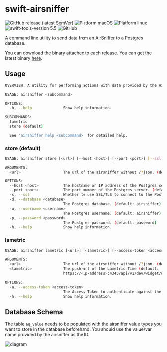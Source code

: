 # swift-airsniffer

![GitHub release (latest SemVer)](https://img.shields.io/github/v/release/lovetodream/SwiftAirsniffer) ![Platform macOS](https://img.shields.io/badge/platform-macOS-blue) ![Platform linux](https://img.shields.io/badge/platform-linux-blue) ![swift-tools-version 5.5](https://img.shields.io/badge/swift--tools-5.5-orange) ![GitHub](https://img.shields.io/github/license/lovetodream/SwiftAirsniffer)

A command line utility to send data from an [AirSniffer](https://www.stall.biz/project/der-airsniffer-schlechte-luft-kann-man-messen) to a Postgres database.

You can download the binary attached to each release. You can get the latest binary [here](https://github.com/lovetodream/SwiftAirsniffer/releases/latest).

## Usage

```sh
OVERVIEW: A utility for performing actions with data provided by the AirSniffer.

USAGE: airsniffer <subcommand>

OPTIONS:
  -h, --help              Show help information.

SUBCOMMANDS:
  lametric
  store (default)

  See 'airsniffer help <subcommand>' for detailed help.
```

### store (default)

```sh
USAGE: airsniffer store [<url>] [--host <host>] [--port <port>] [--ssl] [--database <database>] [--username <username>] [--password <password>]

ARGUMENTS:
  <url>                   The url of the airsniffer without /?json. (default: http://airsniffer.local)

OPTIONS:
  --host <host>           The hostname or IP address of the Postgres server. (default: localhost)
  --port <port>           The port number of the Postgres server. (default: 5432)
  -s, --ssl               Whether to use SSL/TLS to connect to the Postgres server.
  -d, --database <database>
                          The Postgres database. (default: airsniffer)
  -u, --username <username>
                          The Postgres username. (default: airsniffer)
  -p, --password <password>
                          The Postgres password. (default: password)
  -h, --help              Show help information.
```

### lametric

```sh
USAGE: airsniffer lametric [<url>] [<lametric>] [--access-token <access-token>]

ARGUMENTS:
  <url>                   The url of the airsniffer without /?json. (default: http://airsniffer.local)
  <lametric>              The push-url of the Lametric Time (default:
                          https://<ip-address>:4343/api/v1/dev/widget/update/com.lametric.bad002a8174dea4fbce93630df3e9afb/1)

OPTIONS:
  -a, --access-token <access-token>
                          The Access Token to authenticate against the Lametric Time
  -h, --help              Show help information.
```

## Database Schema

The table `aq_value` needs to be populated with the airsniffer value types you want to store in the database beforehand. You should use the value/var name provided by the airsniffer as the ID.

![diagram](https://user-images.githubusercontent.com/38291523/157752437-6fa7a10f-9b7b-4a0d-8846-5100655a9130.jpg)
